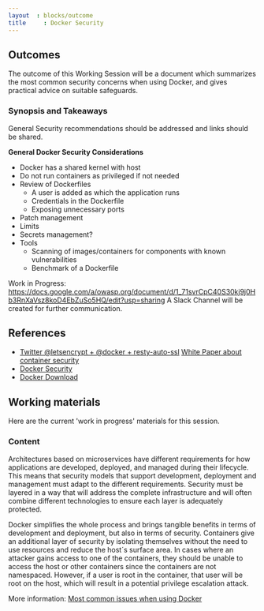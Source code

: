 ```yaml
---
layout  : blocks/outcome
title	  : Docker Security
---
```


## Outcomes

The outcome of this Working Session will be a document which summarizes the most common security concerns when using Docker, and gives practical advice on suitable safeguards.

### Synopsis and Takeaways

General Security recommendations should be addressed and links should be shared.

**General Docker Security Considerations** 

- Docker has a shared kernel with host
- Do not run containers as privileged if not needed
- Review of Dockerfiles
  - A user is added as which the application runs
  - Credentials in the Dockerfile
  - Exposing unnecessary ports
- Patch management
- Limits
- Secrets management?
- Tools
  - Scanning of images/containers for components with known vulnerabilities
  - Benchmark of a Dockerfile

Work in Progress: https://docs.google.com/a/owasp.org/document/d/1_71svrCpC40S30kj9j0Hb3RnXaVsz8koD4EbZuSo5HQ/edit?usp=sharing
A Slack Channel will be created for further communication.

## References

 - <a href="https://twitter.com/bpedro/status/859862631921987586">Twitter @letsencrypt + @docker + resty-auto-ssl</a>
 <a href="https://d3oypxn00j2a10.cloudfront.net/assets/img/Docker%20Security/WP_Intro_to_container_security_03.20.2015.pdf">White Paper about container security</a>
- <a href="https://docs.docker.com/engine/security/security/">Docker Security</a>
- <a href="https://github.com/docker/docker">Docker Download</a>

## Working materials

Here are the current 'work in progress' materials for this session.

### Content

Architectures based on microservices have different requirements for how applications are developed, deployed, and managed during their lifecycle. This means that security models that support development, deployment and management must adapt to the different requirements. Security must be layered in a way that will address the complete infrastructure and will often combine different technologies to ensure each layer is adequately protected. 

Docker simplifies the whole process and brings tangible benefits in terms of development and deployment, but also in terms of security. Containers give an additional layer of security by isolating themselves without the need to use resources and reduce the host´s surface area. In cases where an attacker gains access to one of the containers, they should be unable to access the host or other containers since the containers are not namespaced. However, if a user is root in the container, that user will be root on the host, which will result in a potential privilege escalation attack.

More information: <a href="https://www.oreilly.com/ideas/five-security-concerns-when-using-docker">Most common issues when using Docker</a>

